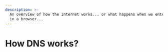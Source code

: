 ```yaml
---
description: >-
  An overview of how the internet works... or what happens when we enter a URL
  in a browser...
---
```


# How DNS works?

